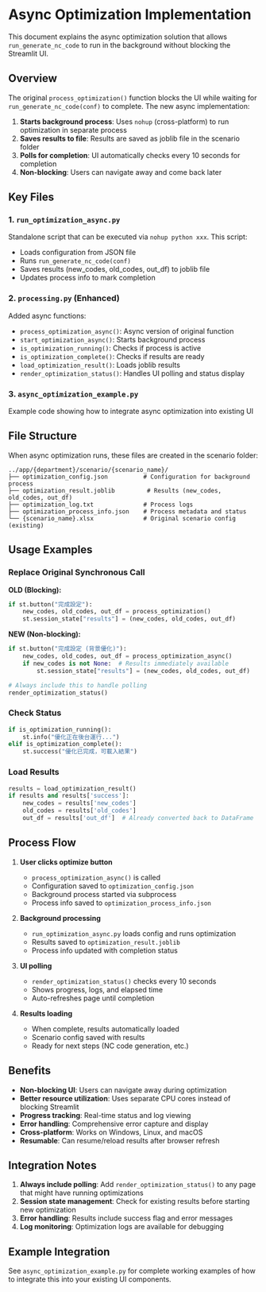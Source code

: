 # Async Optimization Implementation

This document explains the async optimization solution that allows `run_generate_nc_code` to run in the background without blocking the Streamlit UI.

## Overview

The original `process_optimization()` function blocks the UI while waiting for `run_generate_nc_code(conf)` to complete. The new async implementation:

1. **Starts background process**: Uses `nohup` (cross-platform) to run optimization in separate process
2. **Saves results to file**: Results are saved as joblib file in the scenario folder
3. **Polls for completion**: UI automatically checks every 10 seconds for completion
4. **Non-blocking**: Users can navigate away and come back later

## Key Files

### 1. `run_optimization_async.py`
Standalone script that can be executed via `nohup python xxx`. This script:
- Loads configuration from JSON file
- Runs `run_generate_nc_code(conf)`
- Saves results (new_codes, old_codes, out_df) to joblib file
- Updates process info to mark completion

### 2. `processing.py` (Enhanced)
Added async functions:
- `process_optimization_async()`: Async version of original function
- `start_optimization_async()`: Starts background process
- `is_optimization_running()`: Checks if process is active
- `is_optimization_complete()`: Checks if results are ready
- `load_optimization_result()`: Loads joblib results
- `render_optimization_status()`: Handles UI polling and status display

### 3. `async_optimization_example.py`
Example code showing how to integrate async optimization into existing UI

## File Structure

When async optimization runs, these files are created in the scenario folder:
```
../app/{department}/scenario/{scenario_name}/
├── optimization_config.json          # Configuration for background process
├── optimization_result.joblib         # Results (new_codes, old_codes, out_df)
├── optimization_log.txt              # Process logs
├── optimization_process_info.json    # Process metadata and status
└── {scenario_name}.xlsx              # Original scenario config (existing)
```

## Usage Examples

### Replace Original Synchronous Call

**OLD (Blocking):**
```python
if st.button("完成設定"):
    new_codes, old_codes, out_df = process_optimization()
    st.session_state["results"] = (new_codes, old_codes, out_df)
```

**NEW (Non-blocking):**
```python
if st.button("完成設定 (背景優化)"):
    new_codes, old_codes, out_df = process_optimization_async()
    if new_codes is not None:  # Results immediately available
        st.session_state["results"] = (new_codes, old_codes, out_df)

# Always include this to handle polling
render_optimization_status()
```

### Check Status

```python
if is_optimization_running():
    st.info("優化正在後台運行...")
elif is_optimization_complete():
    st.success("優化已完成，可載入結果")
```

### Load Results

```python
results = load_optimization_result()
if results and results['success']:
    new_codes = results['new_codes']
    old_codes = results['old_codes'] 
    out_df = results['out_df']  # Already converted back to DataFrame
```

## Process Flow

1. **User clicks optimize button**
   - `process_optimization_async()` is called
   - Configuration saved to `optimization_config.json`
   - Background process started via subprocess
   - Process info saved to `optimization_process_info.json`

2. **Background processing**
   - `run_optimization_async.py` loads config and runs optimization
   - Results saved to `optimization_result.joblib`
   - Process info updated with completion status

3. **UI polling**
   - `render_optimization_status()` checks every 10 seconds
   - Shows progress, logs, and elapsed time
   - Auto-refreshes page until completion

4. **Results loading**
   - When complete, results automatically loaded
   - Scenario config saved with results
   - Ready for next steps (NC code generation, etc.)

## Benefits

- **Non-blocking UI**: Users can navigate away during optimization
- **Better resource utilization**: Uses separate CPU cores instead of blocking Streamlit
- **Progress tracking**: Real-time status and log viewing
- **Error handling**: Comprehensive error capture and display
- **Cross-platform**: Works on Windows, Linux, and macOS
- **Resumable**: Can resume/reload results after browser refresh

## Integration Notes

1. **Always include polling**: Add `render_optimization_status()` to any page that might have running optimizations
2. **Session state management**: Check for existing results before starting new optimization
3. **Error handling**: Results include success flag and error messages
4. **Log monitoring**: Optimization logs are available for debugging

## Example Integration

See `async_optimization_example.py` for complete working examples of how to integrate this into your existing UI components. 